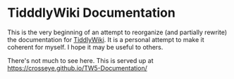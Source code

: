 TidddlyWiki Documentation
=========================

This is the very beginning of an attempt to reorganize (and partially rewrite) the documentation for [TiddlyWiki][tw].  It is a personal attempt to make it coherent for myself.  I hope it may be useful to others.

There's not much to see here.  This is served up at https://crosseye.github.io/TW5-Documentation/



  [tw]: http://tiddlywiki.com